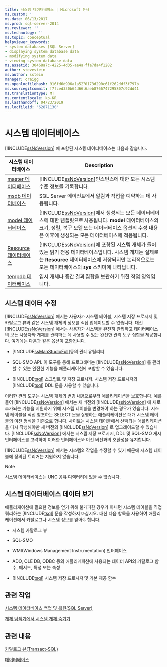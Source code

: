 ```yaml
---
title: 시스템 데이터베이스 | Microsoft 문서
ms.custom: ''
ms.date: 06/13/2017
ms.prod: sql-server-2014
ms.reviewer: ''
ms.technology: ''
ms.topic: conceptual
helpviewer_keywords:
- system databases [SQL Server]
- displaying system database data
- modifying system data
- viewing system database data
ms.assetid: 30468a7c-4225-4d35-aa4a-ffa7da4f1282
author: stevestein
ms.author: sstein
manager: craigg
ms.openlocfilehash: 916fd6d996a1a5270173d290c61f262ddf3f797b
ms.sourcegitcommit: f7fced330b64d6616aeb8766747295807c92dd41
ms.translationtype: MT
ms.contentlocale: ko-KR
ms.lasthandoff: 04/23/2019
ms.locfileid: "62871130"
---
```

# <a name="system-databases"></a>시스템 데이터베이스
  [!INCLUDE[ssNoVersion](../../includes/ssnoversion-md.md)] 에 포함된 시스템 데이터베이스는 다음과 같습니다.  
  
|시스템 데이터베이스|Description|  
|---------------------|-----------------|  
|[master 데이터베이스](master-database.md)|[!INCLUDE[ssNoVersion](../../includes/ssnoversion-md.md)]인스턴스에 대한 모든 시스템 수준 정보를 기록합니다.|  
|[msdb 데이터베이스](msdb-database.md)|SQL Server 에이전트에서 알림과 작업을 예약하는 데 사용됩니다.|  
|[model 데이터베이스](model-database.md)|[!INCLUDE[ssNoVersion](../../includes/ssnoversion-md.md)]에서 생성되는 모든 데이터베이스에 대한 템플릿으로 사용됩니다. **model** 데이터베이스의 크기, 정렬, 복구 모델 또는 데이터베이스 옵션의 수정 내용은 이후에 생성되는 모든 데이터베이스에 적용됩니다.|  
|[Resource 데이터베이스](resource-database.md)|[!INCLUDE[ssNoVersion](../../includes/ssnoversion-md.md)]에 포함된 시스템 개체가 들어 있는 읽기 전용 데이터베이스입니다. 시스템 개체는 실제로는 **Resource** 데이터베이스에 저장되지만 논리적으로는 모든 데이터베이스의 **sys** 스키마에 나타납니다.|  
|[tempdb 데이터베이스](tempdb-database.md)|임시 개체나 중간 결과 집합을 보관하기 위한 작업 영역입니다.|  
  
## <a name="modifying-system-data"></a>시스템 데이터 수정  
 [!INCLUDE[ssNoVersion](../../includes/ssnoversion-md.md)] 에서는 사용자가 시스템 테이블, 시스템 저장 프로시저 및 카탈로그 뷰와 같은 시스템 개체의 정보를 직접 업데이트할 수 없습니다. 대신 [!INCLUDE[ssNoVersion](../../includes/ssnoversion-md.md)] 에서는 사용자가 시스템을 완전히 관리하고 데이터베이스의 모든 사용자와 개체를 관리하는 데 사용할 수 있는 완전한 관리 도구 집합을 제공합니다. 여기에는 다음과 같은 옵션이 포함됩니다.  
  
-   [!INCLUDE[ssManStudioFull](../../includes/ssmanstudiofull-md.md)]등의 관리 유틸리티  
  
-   SQL-SMO API. 이 도구를 통해 프로그래머는 [!INCLUDE[ssNoVersion](../../includes/ssnoversion-md.md)] 를 관리할 수 있는 완전한 기능을 애플리케이션에 포함할 수 있습니다.  
  
-   [!INCLUDE[tsql](../../includes/tsql-md.md)] 스크립트 및 저장 프로시저. 시스템 저장 프로시저와 [!INCLUDE[tsql](../../includes/tsql-md.md)] DDL 문을 사용할 수 있습니다.  
  
 이러한 관리 도구는 시스템 개체의 변경 내용으로부터 애플리케이션을 보호합니다. 예를 들어 [!INCLUDE[ssNoVersion](../../includes/ssnoversion-md.md)] 에서는 새 버전의 [!INCLUDE[ssNoVersion](../../includes/ssnoversion-md.md)] 에 새로 추가되는 기능을 지원하기 위해 시스템 테이블을 변경해야 하는 경우가 있습니다. 시스템 테이블을 직접 참조하는 SELECT 문을 실행하는 애플리케이션은 대개 시스템 테이블의 이전 형식을 기준으로 합니다. 사이트는 시스템 테이블에서 선택되는 애플리케이션을 다시 작성해야만 새 버전의 [!INCLUDE[ssNoVersion](../../includes/ssnoversion-md.md)] 로 업그레이드할 수 있습니다. [!INCLUDE[ssNoVersion](../../includes/ssnoversion-md.md)] 에서는 시스템 저장 프로시저, DDL 및 SQL-SMO 게시 인터페이스를 고려하며 이러한 인터페이스와 이전 버전과의 호환성을 유지합니다.  
  
 [!INCLUDE[ssNoVersion](../../includes/ssnoversion-md.md)] 에서는 시스템의 작업을 수정할 수 있기 때문에 시스템 테이블에 정의된 트리거는 지원하지 않습니다.  
  
> [!NOTE]  
>  시스템 데이터베이스는 UNC 공유 디렉터리에 있을 수 없습니다.  
  
## <a name="viewing-system-database-data"></a>시스템 데이터베이스 데이터 보기  
 애플리케이션에 필요한 정보를 얻기 위해 불가피한 경우가 아니면 시스템 테이블을 직접 쿼리하는 [!INCLUDE[tsql](../../includes/tsql-md.md)] 문을 작성하지 마십시오. 대신 다음 항목을 사용하여 애플리케이션에서 카탈로그나 시스템 정보를 얻어야 합니다.  
  
-   시스템 카탈로그 뷰  
  
-   SQL-SMO  
  
-   WMI(Windows Management Instrumentation) 인터페이스  
  
-   ADO, OLE DB, ODBC 등의 애플리케이션에 사용되는 데이터 API의 카탈로그 함수, 메서드, 특성 또는 속성  
  
-   [!INCLUDE[tsql](../../includes/tsql-md.md)] 시스템 저장 프로시저 및 기본 제공 함수  
  
## <a name="related-tasks"></a>관련 작업  
 [시스템 데이터베이스 백업 및 복원&#40;SQL Server&#41;](../backup-restore/back-up-and-restore-of-system-databases-sql-server.md)  
  
 [개체 탐색기에서 시스템 개체 숨기기](../../ssms/object/object-explorer.md)  
  
## <a name="related-content"></a>관련 내용  
 [카탈로그 뷰&#40;Transact-SQL&#41;](/sql/relational-databases/system-catalog-views/catalog-views-transact-sql)  
  
 [데이터베이스](databases.md)  
  
  
